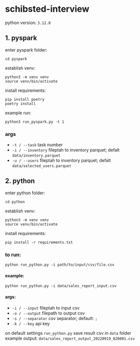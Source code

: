 # schibsted-interview
python version: ```3.12.0``` <br>


## 1. pyspark
enter pyspark folder:
```shell
cd pyspark
```

establish venv:
```shell
python3 -m venv venv
source venv/bin/activate
```

install requirements: 
```shell
pip install poetry
poetry install
```

example run: <br>
```shell
python3 run_pyspark.py -t 1
```

### args
- `-t / --task` task number
- `-i / --inventory` fileptah to inventory parquet; defalt `data/inventory.parquet`
- `-u / --users` fileptah to inventory parquet; defalt `data/selected_users.parquet`


## 2. python
enter python folder:
```shell
cd python
```

establish venv:
```shell
python3 -m venv venv
source venv/bin/activate
```

install requirements: 
```shell
pip install -r requirements.txt
``` 

### to run: <br>
```python run_python.py -i path/to/input/csv/file.csv```

#### example: 
```python run_python.py -i data/sales_report_input.csv```

#### args:
- `-i / --input` fileptah to input csv
- `-o / --output` filepath to output csv
- `-s / --separator` csv separator; default: `;`
- `-k / --key` api key

on default settings ```run_python.py``` save result csv in ```data``` folder <br>
example output: ```data/sales_report_output_20220919_020001.csv```

